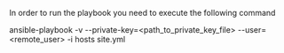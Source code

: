 In order to run the playbook you need to execute the following command

ansible-playbook -v --private-key=<path_to_private_key_file> --user=<remote_user> -i hosts site.yml
